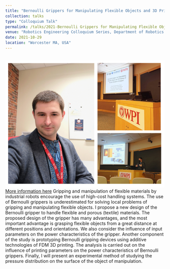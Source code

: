 ```yaml
---
title: "Bernoulli Grippers for Manipulating Flexible Objects and 3D Printing of Nozzle Elements of Grippers"
collection: talks
type: "Colloquium Talk"
permalink: /talks/2021-Bernoulli Grippers for Manipulating Flexible Objects and 3D Printing of Nozzle Elements of Grippers
venue: "Robotics Engineering Colloquium Series, Department of Robotics Engineering, Worcester Polytechnic Institute"
date: 2021-10-29
location: "Worcester MA, USA"
---
```



<br/><img src='/images/wpi_col.jpg'>
[More information here](https://www.wpi.edu/news/calendar/events/rbe-colloquium-series-dr-roman-mykhailyshyn-bernoulli-grippers-manipulating)
Gripping and manipulation of flexible materials by industrial robots encourage the use of high-cost handling systems. The use of Bernoulli grippers is underestimated for solving local problems of gripping and manipulating flexible objects. I propose a new design of the Bernoulli gripper to handle flexible and porous (textile) materials. The proposed design of the gripper has many advantages, and the most important advantage is grasping flexible objects from a great distance at different positions and orientations. We also consider the influence of input parameters on the power characteristics of the gripper.
Another component of the study is prototyping Bernoulli gripping devices using additive technologies of FDM 3D printing. The analysis is carried out on the influence of printing parameters on the power characteristics of Bernoulli grippers. Finally, I will present an experimental method of studying the pressure distribution on the surface of the object of manipulation. 